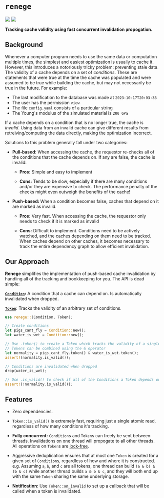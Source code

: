 # `renege` 
[![](https://img.shields.io/crates/v/renege.svg)](https://crates.io/crates/renege)
[![](https://docs.rs/renege/badge.svg)](https://docs.rs/renege/)

**Tracking cache validity using fast concurrent invalidation propogation.**

## Background
Whenever a computer program needs to use the same data or computation multiple times, the simplest
and easiest optimization is usually to cache it. However, this introduces a notoriously tricky
problem: preventing stale data. The validity of a cache depends on a set of *conditions*. These
are statements that were true at the time the cache was populated and were assumed to be true
while building the cache, but may not necessarily be true in the future. For example:

* The last modification to the database was made at `2023-10-17T20:03:38`
* The user has the permission `view`
* The file `config.yaml` consists of a particular string
* The Young's modulus of the simulated material is `200 GPa`

If a cache depends on a condition that is no longer true, the cache is *invalid*. Using data from
an invalid cache can give different results from retreiving/computing the data directly, making the
optimization incorrect.

Solutions to this problem generally fall under two categories:

* **Pull-based:** When accessing the cache, the requestor re-checks all of the conditions that
the cache depends on. If any are false, the cache is invalid.

	* **Pros:** Simple and easy to implement

	* **Cons:** Tends to be slow, especially if there are many conditions and/or they are expensive
	to check. The performance penalty of the checks might even outweigh the benefits of the cache!

* **Push-based:** When a condition becomes false, caches that depend on it are marked as invalid.

	* **Pros:** Very fast. When accessing the cache, the requestor only needs to check if it is
	marked as invalid

	* **Cons:** Difficult to implement. Conditions need to be actively watched, and the caches
	depending on them need to be tracked. When caches depend on other caches, it becomes
	necessary to track the entire dependency graph to allow efficient invalidation.

## Our Approach

**Renege** simplifies the implementation of push-based cache invalidation by handling all of the
tracking and bookkeeping for you. The API is dead simple:

**[`Condition`](https://docs.rs/renege/latest/renege/struct.Condition.html):** A condition that a
cache can depend on. Is automatically invalidated when dropped.

**[`Token`](https://docs.rs/renege/latest/renege/struct.Token.html):** Tracks the validity of an
arbitrary set of conditions.

```rust
use renege::{Condition, Token};

// Create conditions
let pigs_cant_fly = Condition::new();
let water_is_wet = Condition::new();

// Use .token() to create a Token which tracks the validity of a single Condition
// Tokens can be combined using the & operator
let normality = pigs_cant_fly.token() & water_is_wet.token();
assert!(normality.is_valid());

// Conditions are invalidated when dropped
drop(water_is_wet);

// Use .is_valid() to check if all of the Conditions a Token depends on are still valid
assert!(!normality.is_valid());
```

## Features

* Zero dependencies.

* `Token::is_valid()` is extremely fast, requiring just a single atomic read, regardless of how
many conditions it's tracking.

* **Fully concurrent:** `Condition`s and `Token`s can freely be sent between threads. Invalidations
on one thread will propogate to all other threads. All operations on `Token`s are
[lock-free](https://en.wikipedia.org/wiki/Non-blocking_algorithm).

* Aggressive deduplication ensures that at most one `Token` is created for a given set of
`Condition`s, regardless of how and where it is constructed. e.g. Assuming `a`, `b`, and `c` are
all tokens, one thread can build `(a & b) & (b & c)` while another thread builds `a & b & c`,
and they will both end up with the same `Token` sharing the same underlying storage.

* **Notification:** Use
[`Token::on_invalid`](https://docs.rs/renege/latest/renege/struct.Token.html#method.on_invalid)
to set up a callback that will be called when a token is invalidated.